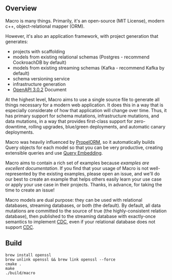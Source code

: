 
Overview
--------

Macro is many things. Primarily, it's an open-source (MIT License), modern c++, object-relational mapper (ORM).

However, it's also an application framework, with project generation that generates:

  - projects with scaffolding
  - models from existing relational schemas (Postgres - recommend CockroachDB by default)
  - models from existing streaming schemas (Kafka - recommend Kafka by default)
  - schema versioning service
  - infrastructure generation
  - [OpenAPI 3.0.2](https://swagger.io/docs/specification/about/) Document

At the highest level, Macro aims to use a single source file to generate all things necessary for a modern web application. It does this in a way that is especially considerate of how that application will change over time. Thus, it has primary support for schema mutations, infrastructure mutations, and data mutations, in a way that provides first-class support for zero-downtime, rolling upgrades, blue/green deployments, and automatic canary deployments.

Macro was heavily influenced by [PropelORM](http://propelorm.org), so it automatically builds Query objects for each model so that you can be very productive, creating extensible queries and use [Query Embedding](http://propelorm.org/documentation/04-relationships.html). 

Macro aims to contain a rich set of examples because *examples are excellent documentation*. If you find that your usage of Macro is not well-represented by the existing examples, please open an issue, and we'll do our best to create an example that helps others easily learn your use case or apply your use case in their projects. Thanks, in advance, for taking the time to create an issue!

Macro models are dual purpose: they can be used with relational databases, streaming databases, or both (the default). By default, all data mutations are committed to the source of true (the highly-consistent relation database), then published to the streaming database with exactly-once semantics to implement [CDC](https://en.wikipedia.org/wiki/Change_data_capture), even if your relational database does not support [CDC](https://en.wikipedia.org/wiki/Change_data_capture).



Build
-----

```
brew install openssl
brew unlink openssl && brew link openssl --force
cmake .
make
./build/macro
```
